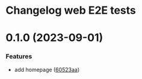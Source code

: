 # Changelog web E2E tests

# 0.1.0 (2023-09-01)

### Features

- add homepage ([60523aa](https://github.com/sauldeleon/portfolio-blog/commit/60523aa31ec088d318745ef0c757b4cbe656f0d4))
